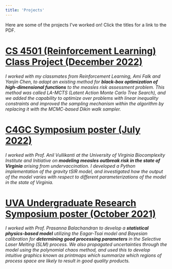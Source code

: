 ```yaml
---
title: 'Projects'
---
```


Here are some of the projects I've worked on! Click the titles for a link to the PDF.

# [CS 4501 (Reinforcement Learning) Class Project (December 2022)](https://drive.google.com/file/d/13-xV5eMrv0K8_HMjxM3CT0ku6xVrYF30/view?usp=share_link)

*I worked with my classmates from Reinforcement Learning, Ami Falk and Yanjin Chen, to adapt an existing method for __black-box optimization of high-dimensional functions__ to the measles risk assessment problem. This method was called LA-MCTS (Latent Action Monte Carlo Tree Search), and we added the capability to optimize over problems with linear inequality constraints and improved the sampling mechanism within the algorithm by replacing it with the MCMC-based Dikin walk sampler.*

# [C4GC Symposium poster (July 2022)](https://drive.google.com/file/d/1hVcSqqAZ9JBWjdw5u-Xr-9vpgb0fJvbJ/view?usp=share_link)

*I worked with Prof. Anil Vullikanti at the University of Virginia Biocomplexity Institute and Initiative on __modeling measles outbreak risk in the state of Virginia__ arising from undervaccination. I developed a Python implementation of the gravity tSIR model, and investigated how the output of the model varies with respect to different parameterizations of the model in the state of Virginia.*

# [UVA Undergraduate Research Symposium poster (October 2021)](https://drive.google.com/file/d/1hz6EWWjNQuqXi9IsPSPoRQ1bkZK6imZu/view?usp=share_link)

*I worked with Prof. Prasanna Balachandran to develop a __statistical physics-based model__ utilizing the Eagar-Tsai model and Bayesian calibration for __determining good processing parameters__ in the Selective Laser Melting (SLM) process. We also propagated uncertainties through the model using the polynomial chaos method, and used this to develop intuitive graphics known as printmaps which summarize which regions of process space are likely to result in good quality products.*
